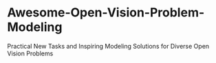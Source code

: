 # Awesome-Open-Vision-Problem-Modeling
Practical New Tasks and Inspiring Modeling Solutions for Diverse Open Vision Problems
